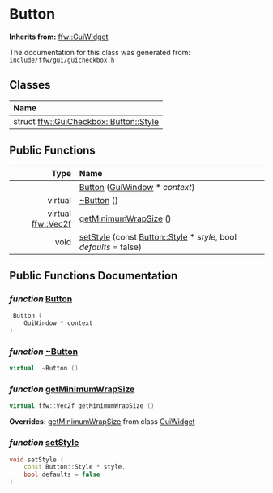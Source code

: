 Button
===================================


**Inherits from:** [ffw::GuiWidget](ffw_GuiWidget.html)

The documentation for this class was generated from: `include/ffw/gui/guicheckbox.h`



## Classes

| Name |
|:-----|
| struct [ffw::GuiCheckbox::Button::Style](ffw_GuiCheckbox_Button_Style.html) |


## Public Functions

| Type | Name |
| -------: | :------- |
|   | [Button](#cbe50d77) ([GuiWindow](ffw_GuiWindow.html) * _context_)  |
|  virtual  | [~Button](#722af5bc) ()  |
|  virtual [ffw::Vec2f](ffw.html#fcfaa6c5) | [getMinimumWrapSize](#b8a3ca77) ()  |
|  void | [setStyle](#19565aa4) (const [Button::Style](ffw_GuiCheckbox_Button_Style.html) * _style_, bool _defaults_ = false)  |


## Public Functions Documentation

### _function_ <a id="cbe50d77" href="#cbe50d77">Button</a>

```cpp
 Button (
    GuiWindow * context
) 
```



### _function_ <a id="722af5bc" href="#722af5bc">~Button</a>

```cpp
virtual  ~Button () 
```



### _function_ <a id="b8a3ca77" href="#b8a3ca77">getMinimumWrapSize</a>

```cpp
virtual ffw::Vec2f getMinimumWrapSize () 
```



**Overrides:** [getMinimumWrapSize](/doxygen/ffw_GuiWidget.md#c12efa3f) from class [GuiWidget](/doxygen/ffw_GuiWidget.md)

### _function_ <a id="19565aa4" href="#19565aa4">setStyle</a>

```cpp
void setStyle (
    const Button::Style * style,
    bool defaults = false
) 
```





